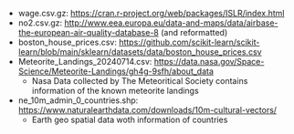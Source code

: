 - wage.csv.gz: https://cran.r-project.org/web/packages/ISLR/index.html
- no2.csv.gz: http://www.eea.europa.eu/data-and-maps/data/airbase-the-european-air-quality-database-8 (and reformatted)
- boston_house_prices.csv: https://github.com/scikit-learn/scikit-learn/blob/main/sklearn/datasets/data/boston_house_prices.csv
- Meteorite_Landings_20240714.csv: https://data.nasa.gov/Space-Science/Meteorite-Landings/gh4g-9sfh/about_data
  - Nasa Data collected by The Meteoritical Society contains information of the known meteorite landings 
- ne_10m_admin_0_countries.shp: https://www.naturalearthdata.com/downloads/10m-cultural-vectors/
  - Earth geo spatial data woth information of countries
